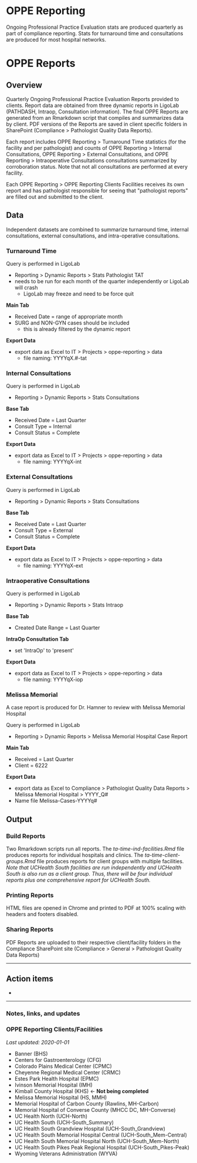 # OPPE Reporting

Ongoing Professional Practice Evaluation stats are produced quarterly as 
part of compliance reporting. Stats for turnaround time and consultations 
are produced for most hospital networks.

# OPPE Reports

## Overview

Quarterly Ongoing Professional Practice Evaluation Reports provided to clients. Report data are obtained from three dynamic reports in LigoLab (PATHDASH, Intraop, Consultation information). The final OPPE Reports are generated from an Rmarkdown script that compiles and summarizes data by client. PDF versions of the Reports are saved in client specific folders in SharePoint (Compliance > Pathologist Quality Data Reports).

Each report includes OPPE Reporting > Turnaround Time statistics (for the facility and per pathologist) and counts of OPPE Reporting > Internal Consultations, OPPE Reporting > External Consultations, and OPPE Reporting > Intraoperative Consultations consultations summarized by corroboration status. Note that not all consultations are performed at every facility.

Each OPPE Reporting > OPPE Reporting Clients Facilities receives its own report and has pathologist responsible for seeing that "pathologist reports" are filled out and submitted to the client.

## Data

Independent datasets are combined to summarize turnaround time, internal consultations, external consultations, and intra-operative consultations.

### Turnaround Time

Query is performed in LigoLab 

- Reporting > Dynamic Reports > Stats Pathologist TAT
- needs to be run for each month of the quarter independently or LigoLab will crash
    - LigoLab may freeze and need to be force quit

**Main Tab**

- Received Date = range of appropriate month
- SURG and NON-GYN cases should be included
    - this is already filtered by the dynamic report

**Export Data**

- export data as Excel to IT > Projects > oppe-reporting > data
    - file naming: YYYYqX.#-tat

### Internal Consultations

Query is performed in LigoLab

- Reporting > Dynamic Reports > Stats Consultations

**Base Tab**

- Received Date = Last Quarter
- Consult Type = Internal
- Consult Status = Complete

**Export Data**

- export data as Excel to IT > Projects > oppe-reporting > data
    - file naming: YYYYqX-int

### **External** Consultations

Query is performed in LigoLab

- Reporting > Dynamic Reports > Stats Consultations

**Base Tab**

- Received Date = Last Quarter
- Consult Type = External
- Consult Status = Complete

**Export Data**

- export data as Excel to IT > Projects > oppe-reporting > data
    - file naming: YYYYqX-ext

### Intraoperative Consultations

Query is performed in LigoLab

- Reporting > Dynamic Reports > Stats Intraop

**Base Tab**

- Created Date Range = Last Quarter

**IntraOp Consultation Tab**

- set 'IntraOp' to 'present'

**Export Data**

- export data as Excel to IT > Projects > oppe-reporting > data
    - file naming: YYYYqX-iop

### Melissa Memorial

A case report is produced for Dr. Hamner to review with Melissa Memorial Hospital

Query is performed in LigoLab

- Reporting > Dynamic Reports > Melissa Memorial Hospital Case Report

**Main Tab**

- Received = Last Quarter
- Client = 6222

**Export Data**

- export data as Excel to Compliance > Pathologist Quality Data Reports > Melissa Memorial Hospital > YYYY_Q#
- Name file Melissa-Cases-YYYYq#

## Output

### Build Reports

Two Rmarkdown scripts run all reports. The *ta-time-ind-facilities.Rmd* file produces reports for individual hospitals and clinics. The *ta-time-client-groups.Rmd* file produces reports for client groups with multiple facilities. *Note that UCHealth South facilities are run independently and UCHealth South is also run as a client group. Thus, there will be four individual reports plus one comprehensive report for UCHealth South.*

### Printing Reports

HTML files are opened in Chrome and printed to PDF at 100% scaling with headers and footers disabled.

### Sharing Reports

PDF Reports are uploaded to their respective client/facility folders in the Compliance SharePoint site (Compliance > General > Pathologist Quality Data Reports)

---

## Action items

- 

---

### Notes, links, and updates

### OPPE Reporting Clients/Facilities

*Last updated: 2020-01-01*

- Banner (BHS)
- Centers for Gastroenterology (CFG)
- Colorado Plains Medical Center (CPMC)
- Cheyenne Regional Medical Center (CRMC)
- Estes Park Health Hospital (EPMC)
- Ivinson Memorial Hospital (IMH)
- Kimball County Hospital (KHS) ← **Not being completed**
- Melissa Memorial Hospital (HS, MMH)
- Memorial Hospital of Carbon County (Rawlins, MH-Carbon)
- Memorial Hospital of Converse County (MHCC DC, MH-Converse)
- UC Health North (UCH-North)
- UC Health South (UCH-South_Summary)
- UC Health South Grandview Hospital (UCH-South_Grandview)
- UC Health South Memorial Hospital Central (UCH-South_Mem-Central)
- UC Health South Memorial Hospital North (UCH-South_Mem-North)
- UC Health South Pikes Peak Regional Hospital (UCH-South_Pikes-Peak)
- Wyoming Veterans Administration (WYVA)